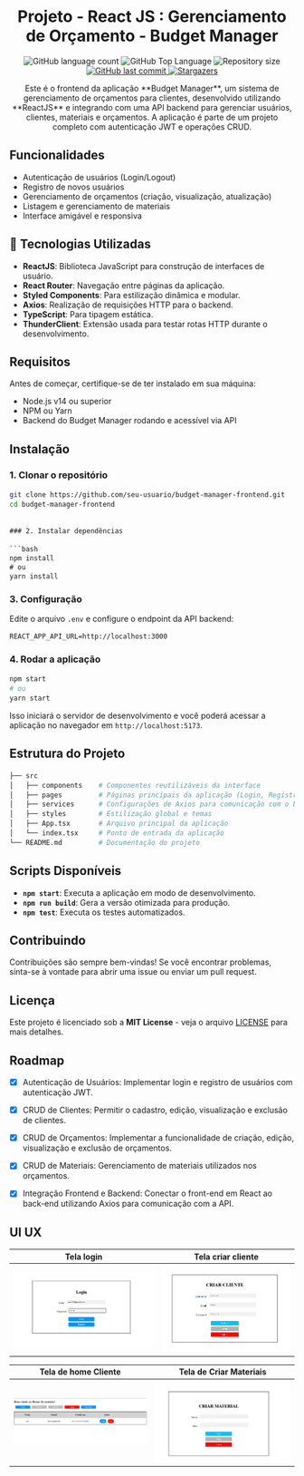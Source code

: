 <h1 align="center">Projeto - React JS : Gerenciamento de Orçamento - Budget Manager</h1>

<p align="center">
  <img alt="GitHub language count" src="https://img.shields.io/github/languages/count/JeanGomes01/Budget-manager-frontend">

  <img alt="GitHub Top Language" src="https://img.shields.io/github/languages/top/JeanGomes01/Budget-manager-frontend" />

  <img alt="Repository size" src="https://img.shields.io/github/repo-size/JeanGomes01/Budget-manager-frontend">
  
  <a href="https://github.com/JeanGomes01/Github-Blog/commits/master">
    <img alt="GitHub last commit" src="https://img.shields.io/github/last-commit/JeanGomes01/Budget-manager-frontend">
  </a>
    
   <a href="https://github.com/JeanGomes01/Budget-manager-frontend/stargazers">
    <img alt="Stargazers" src="https://img.shields.io/github/stars/JeanGomes01/Budget-manager-frontend?style=social">
  </a>
</p>

<p align="center">Este é o frontend da aplicação **Budget Manager**, um sistema de gerenciamento de orçamentos para clientes, desenvolvido utilizando **ReactJS** e integrando com uma API backend para gerenciar usuários, clientes, materiais e orçamentos. A aplicação é parte de um projeto completo com autenticação JWT e operações CRUD.
 </p>

## Funcionalidades

- Autenticação de usuários (Login/Logout)
- Registro de novos usuários
- Gerenciamento de orçamentos (criação, visualização, atualização)
- Listagem e gerenciamento de materiais
- Interface amigável e responsiva

## 🚀 Tecnologias Utilizadas

- **ReactJS**: Biblioteca JavaScript para construção de interfaces de usuário.
- **React Router**: Navegação entre páginas da aplicação.
- **Styled Components**: Para estilização dinâmica e modular.
- **Axios**: Realização de requisições HTTP para o backend.
- **TypeScript**: Para tipagem estática.
- **ThunderClient**: Extensão usada para testar rotas HTTP durante o desenvolvimento.

## Requisitos

Antes de começar, certifique-se de ter instalado em sua máquina:

- Node.js v14 ou superior
- NPM ou Yarn
- Backend do Budget Manager rodando e acessível via API

## Instalação

### 1. Clonar o repositório

```bash
git clone https://github.com/seu-usuario/budget-manager-frontend.git
cd budget-manager-frontend
```

````

### 2. Instalar dependências

```bash
npm install
# ou
yarn install
````

### 3. Configuração

Edite o arquivo `.env` e configure o endpoint da API backend:

```env
REACT_APP_API_URL=http://localhost:3000
```

### 4. Rodar a aplicação

```bash
npm start
# ou
yarn start
```

Isso iniciará o servidor de desenvolvimento e você poderá acessar a aplicação no navegador em `http://localhost:5173`.

## Estrutura do Projeto

```bash
├── src
│   ├── components    # Componentes reutilizáveis da interface
│   ├── pages         # Páginas principais da aplicação (Login, Registro, Orçamentos)
│   ├── services      # Configurações de Axios para comunicação com o backend
│   ├── styles        # Estilização global e temas
│   ├── App.tsx       # Arquivo principal da aplicação
│   └── index.tsx     # Ponto de entrada da aplicação
└── README.md         # Documentação do projeto
```

## Scripts Disponíveis

- **`npm start`**: Executa a aplicação em modo de desenvolvimento.
- **`npm run build`**: Gera a versão otimizada para produção.
- **`npm test`**: Executa os testes automatizados.

## Contribuindo

Contribuições são sempre bem-vindas! Se você encontrar problemas, sinta-se à vontade para abrir uma issue ou enviar um pull request.

## Licença

Este projeto é licenciado sob a **MIT License** - veja o arquivo [LICENSE](LICENSE) para mais detalhes.

## Roadmap

- [x] Autenticação de Usuários: Implementar login e registro de usuários com autenticação JWT.

- [x] CRUD de Clientes: Permitir o cadastro, edição, visualização e exclusão de clientes.

- [x] CRUD de Orçamentos: Implementar a funcionalidade de criação, edição, visualização e exclusão de orçamentos.

- [x] CRUD de Materiais: Gerenciamento de materiais utilizados nos orçamentos.

- [x] Integração Frontend e Backend: Conectar o front-end em React ao back-end utilizando Axios para comunicação com a API.

<!-- --------------------- -->

## UI UX

|                Tela login                |               Tela criar cliente                |
| :--------------------------------------: | :---------------------------------------------: |
| ![Tela de início](github/tela_login.png) | ![Tela about me](github/tela_criar_cliente.png) |

|              Tela de home Cliente               |                   Tela de Criar Materiais                   |
| :---------------------------------------------: | :---------------------------------------------------------: |
| ![Tela de Skills](github/tela_Home_cliente.png) | ![Tela de Criar materiais](github/tela_Criar_materiais.png) |
